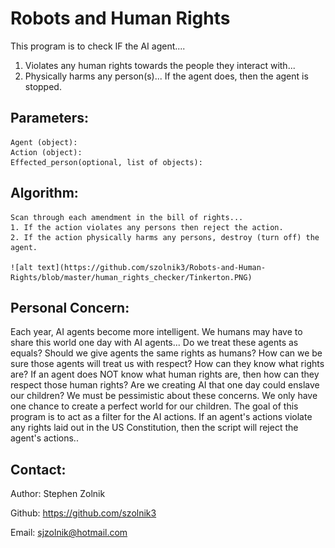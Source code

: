 # Robots and Human Rights
This program is to check IF the AI agent....
1. Violates any human rights towards the people they interact with...
2. Physically harms any person(s)...
If the agent does, then the agent is stopped.

## Parameters:
    Agent (object):
    Action (object):
    Effected_person(optional, list of objects):
    
## Algorithm:
    Scan through each amendment in the bill of rights...
    1. If the action violates any persons then reject the action.
    2. If the action physically harms any persons, destroy (turn off) the agent.
    
    ![alt text](https://github.com/szolnik3/Robots-and-Human-Rights/blob/master/human_rights_checker/Tinkerton.PNG)
    

## Personal Concern: 
Each year, AI agents become more intelligent. We humans may have to share this world one day
with AI agents... Do we treat these agents as equals? Should we give agents the same rights as humans? How can we be
sure those agents will treat us with respect? How can they know what rights are? If an agent does NOT know what
human rights are, then how can they respect those human rights? Are we creating AI that one day could enslave our
children? We must be pessimistic about these concerns. We only have one chance to create a perfect world for our
children. The goal of this program is to act as a filter for the AI actions. If an agent's actions violate any rights
laid out in the US Constitution, then the script will reject the agent's actions..

## Contact:

Author: Stephen Zolnik

Github: https://github.com/szolnik3

Email: sjzolnik@hotmail.com
